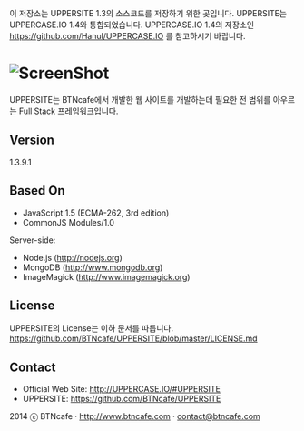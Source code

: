 이 저장소는 UPPERSITE 1.3의 소스코드를 저장하기 위한 곳입니다. UPPERSITE는 UPPERCASE.IO 1.4와 통합되었습니다. UPPERCASE.IO 1.4의 저장소인 https://github.com/Hanul/UPPERCASE.IO 를 참고하시기 바랍니다.

![ScreenShot](http://1.3.uppercase.io/UPPERCASE.IO.OfficialSite/R/UPPERSITE/logo.png)
=========
UPPERSITE는 BTNcafe에서 개발한 웹 사이트를 개발하는데 필요한 전 범위를 아우르는 Full Stack 프레임워크입니다.

Version
-------
1.3.9.1

Based On
--------
- JavaScript 1.5 (ECMA-262, 3rd edition)
- CommonJS Modules/1.0

Server-side:
- Node.js (http://nodejs.org)
- MongoDB (http://www.mongodb.org)
- ImageMagick (http://www.imagemagick.org)

License
-------
UPPERSITE의 License는 이하 문서를 따릅니다.
https://github.com/BTNcafe/UPPERSITE/blob/master/LICENSE.md

Contact
-------
- Official Web Site: http://UPPERCASE.IO/#UPPERSITE
- UPPERSITE: https://github.com/BTNcafe/UPPERSITE

2014 ⓒ BTNcafe · http://www.btncafe.com · contact@btncafe.com
